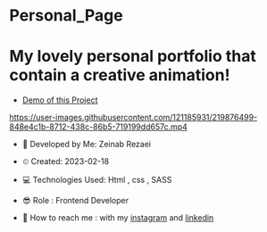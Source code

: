 # Personal_Page
# My lovely personal portfolio that contain a creative animation!
 

- [Demo of this Project](https://zeinab-rezaei-web.github.io/Rabbit-CSS-Animation/)

https://user-images.githubusercontent.com/121185931/219876499-848e4c1b-8712-438c-86b5-719199dd657c.mp4


- 👩 Developed by Me: Zeinab Rezaei

- ⏲ Created: 2023-02-18

- 💻 Technologies Used: Html , css , SASS

- 😎 Role : Frontend Developer

- 🔗 How to reach me : with my [instagram](https://www.instagram.com/zeinab.rezaei.web) and [linkedin](https://www.linkedin.com/in/zeinab-rezaei-web)
